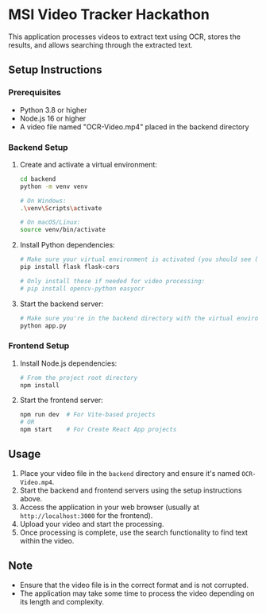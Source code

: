 # MSI Video Tracker Hackathon

This application processes videos to extract text using OCR, stores the results, and allows searching through the extracted text.

## Setup Instructions

### Prerequisites
- Python 3.8 or higher
- Node.js 16 or higher
- A video file named "OCR-Video.mp4" placed in the backend directory

### Backend Setup

1. Create and activate a virtual environment:
   ```bash
   cd backend
   python -m venv venv
   
   # On Windows:
   .\venv\Scripts\activate
   
   # On macOS/Linux:
   source venv/bin/activate
   ```

2. Install Python dependencies:
   ```bash
   # Make sure your virtual environment is activated (you should see (venv) at the beginning of your command line)
   pip install flask flask-cors
   
   # Only install these if needed for video processing:
   # pip install opencv-python easyocr
   ```

3. Start the backend server:
   ```bash
   # Make sure you're in the backend directory with the virtual environment activated
   python app.py
   ```

### Frontend Setup

1. Install Node.js dependencies:
   ```bash
   # From the project root directory
   npm install
   ```

2. Start the frontend server:
   ```bash
   npm run dev  # For Vite-based projects
   # OR
   npm start    # For Create React App projects
   ```

## Usage

1. Place your video file in the `backend` directory and ensure it's named `OCR-Video.mp4`.
2. Start the backend and frontend servers using the setup instructions above.
3. Access the application in your web browser (usually at `http://localhost:3000` for the frontend).
4. Upload your video and start the processing.
5. Once processing is complete, use the search functionality to find text within the video.

## Note
- Ensure that the video file is in the correct format and is not corrupted.
- The application may take some time to process the video depending on its length and complexity.
